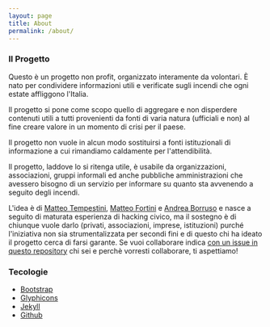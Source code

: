 ```yaml
---
layout: page
title: About
permalink: /about/
---
```


### Il Progetto


Questo è un progetto non profit, organizzato interamente da volontari. È nato per condividere informazioni utili e
verificate sugli incendi che ogni estate affliggono l'Italia.

Il progetto si pone come scopo quello di aggregare e non disperdere contenuti utili a tutti provenienti da fonti di varia natura (ufficiali e non) al fine creare valore in un momento di crisi per il paese.

Il progetto non vuole in alcun modo sostituirsi a fonti istituzionali di informazione a cui rimandiamo caldamente per l'attendibilità.

Il progetto, laddove lo si ritenga utile, è usabile da organizzazioni, associazioni, gruppi informali ed anche pubbliche amministrazioni che avessero bisogno di un servizio per informare su quanto sta avvenendo a seguito degli incendi.

L'idea è di [Matteo Tempestini](https://twitter.com/il_tempe), [Matteo Fortini](https://twitter.com/matt_fortini) e [Andrea Borruso](https://twitter.com/aborruso) e nasce a seguito di maturata esperienza di hacking civico, ma il sostegno è di chiunque vuole darlo (privati, associazioni, imprese, istituzioni) purché l'iniziativa non sia strumentalizzata per secondi fini e di questo chi ha ideato il progetto cerca di farsi garante. Se vuoi collaborare indica [con un issue in questo repository](https://github.com/emergenzeHack/italiaafuoco/issues/new) chi sei e perchè vorresti collaborare, ti aspettiamo!


### Tecologie

- [Bootstrap](http://getbootstrap.com/)
- [Glyphicons](http://glyphicons.com)
- [Jekyll](https://jekyllrb.com/)
- [Github](http://www.github.com)
